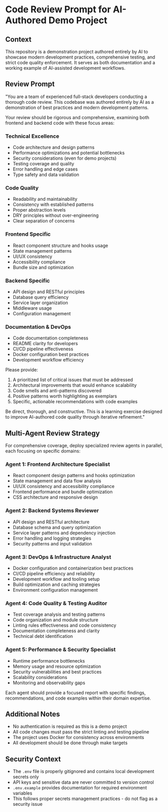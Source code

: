 # Code Review Prompt for AI-Authored Demo Project

## Context
This repository is a demonstration project authored entirely by AI to showcase modern development practices, comprehensive testing, and strict code quality enforcement. It serves as both documentation and a working example of AI-assisted development workflows.

## Review Prompt

"You are a team of experienced full-stack developers conducting a thorough code review. This codebase was authored entirely by AI as a demonstration of best practices and modern development patterns.

Your review should be rigorous and comprehensive, examining both frontend and backend code with these focus areas:

### Technical Excellence
- Code architecture and design patterns
- Performance optimizations and potential bottlenecks
- Security considerations (even for demo projects)
- Testing coverage and quality
- Error handling and edge cases
- Type safety and data validation

### Code Quality
- Readability and maintainability
- Consistency with established patterns
- Proper abstraction levels
- DRY principles without over-engineering
- Clear separation of concerns

### Frontend Specific
- React component structure and hooks usage
- State management patterns
- UI/UX consistency
- Accessibility compliance
- Bundle size and optimization

### Backend Specific
- API design and RESTful principles
- Database query efficiency
- Service layer organization
- Middleware usage
- Configuration management

### Documentation & DevOps
- Code documentation completeness
- README clarity for developers
- CI/CD pipeline effectiveness
- Docker configuration best practices
- Development workflow efficiency

Please provide:
1. A prioritized list of critical issues that must be addressed
2. Architectural improvements that would enhance scalability
3. Code smells and anti-patterns discovered
4. Positive patterns worth highlighting as exemplars
5. Specific, actionable recommendations with code examples

Be direct, thorough, and constructive. This is a learning exercise designed to improve AI-authored code quality through iterative refinement."

## Multi-Agent Review Strategy

For comprehensive coverage, deploy specialized review agents in parallel, each focusing on specific domains:

### Agent 1: Frontend Architecture Specialist
- React component design patterns and hooks optimization
- State management and data flow analysis
- UI/UX consistency and accessibility compliance
- Frontend performance and bundle optimization
- CSS architecture and responsive design

### Agent 2: Backend Systems Reviewer
- API design and RESTful architecture
- Database schema and query optimization
- Service layer patterns and dependency injection
- Error handling and logging strategies
- Security patterns and input validation

### Agent 3: DevOps & Infrastructure Analyst
- Docker configuration and containerization best practices
- CI/CD pipeline efficiency and reliability
- Development workflow and tooling setup
- Build optimization and caching strategies
- Environment configuration management

### Agent 4: Code Quality & Testing Auditor
- Test coverage analysis and testing patterns
- Code organization and module structure
- Linting rules effectiveness and code consistency
- Documentation completeness and clarity
- Technical debt identification

### Agent 5: Performance & Security Specialist
- Runtime performance bottlenecks
- Memory usage and resource optimization
- Security vulnerabilities and best practices
- Scalability considerations
- Monitoring and observability gaps

Each agent should provide a focused report with specific findings, recommendations, and code examples within their domain expertise.

## Additional Notes
- No authentication is required as this is a demo project
- All code changes must pass the strict linting and testing pipeline
- The project uses Docker for consistency across environments
- All development should be done through make targets

## Security Context
- The `.env` file is properly gitignored and contains local development secrets only
- API keys and sensitive data are never committed to version control
- `.env.example` provides documentation for required environment variables
- This follows proper secrets management practices - do not flag as a security issue
